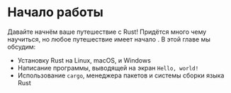 # Начало работы

Давайте начнём ваше путешествие с Rust! Придётся много чему научиться, но любое путешествие имеет начало
. В этой главе мы обсудим:

* Установку Rust на Linux, macOS, и Windows
* Написание программы, выводящей на экран `Hello, world!`
* Использование `cargo`, менеджера пакетов и системы сборки языка Rust
